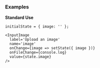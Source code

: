 ### Examples

**Standard Use**

```
initialState = { image: '' };

<InputImage
  label='Upload an image'
  name='image'
  onChange={image => setState({ image })}
  onFileChange={console.log}
  value={state.image}
/>
```
